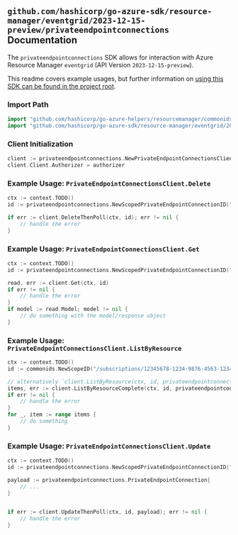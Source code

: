 
## `github.com/hashicorp/go-azure-sdk/resource-manager/eventgrid/2023-12-15-preview/privateendpointconnections` Documentation

The `privateendpointconnections` SDK allows for interaction with Azure Resource Manager `eventgrid` (API Version `2023-12-15-preview`).

This readme covers example usages, but further information on [using this SDK can be found in the project root](https://github.com/hashicorp/go-azure-sdk/tree/main/docs).

### Import Path

```go
import "github.com/hashicorp/go-azure-helpers/resourcemanager/commonids"
import "github.com/hashicorp/go-azure-sdk/resource-manager/eventgrid/2023-12-15-preview/privateendpointconnections"
```


### Client Initialization

```go
client := privateendpointconnections.NewPrivateEndpointConnectionsClientWithBaseURI("https://management.azure.com")
client.Client.Authorizer = authorizer
```


### Example Usage: `PrivateEndpointConnectionsClient.Delete`

```go
ctx := context.TODO()
id := privateendpointconnections.NewScopedPrivateEndpointConnectionID("/subscriptions/12345678-1234-9876-4563-123456789012/resourceGroups/some-resource-group", "privateEndpointConnectionName")

if err := client.DeleteThenPoll(ctx, id); err != nil {
	// handle the error
}
```


### Example Usage: `PrivateEndpointConnectionsClient.Get`

```go
ctx := context.TODO()
id := privateendpointconnections.NewScopedPrivateEndpointConnectionID("/subscriptions/12345678-1234-9876-4563-123456789012/resourceGroups/some-resource-group", "privateEndpointConnectionName")

read, err := client.Get(ctx, id)
if err != nil {
	// handle the error
}
if model := read.Model; model != nil {
	// do something with the model/response object
}
```


### Example Usage: `PrivateEndpointConnectionsClient.ListByResource`

```go
ctx := context.TODO()
id := commonids.NewScopeID("/subscriptions/12345678-1234-9876-4563-123456789012/resourceGroups/some-resource-group")

// alternatively `client.ListByResource(ctx, id, privateendpointconnections.DefaultListByResourceOperationOptions())` can be used to do batched pagination
items, err := client.ListByResourceComplete(ctx, id, privateendpointconnections.DefaultListByResourceOperationOptions())
if err != nil {
	// handle the error
}
for _, item := range items {
	// do something
}
```


### Example Usage: `PrivateEndpointConnectionsClient.Update`

```go
ctx := context.TODO()
id := privateendpointconnections.NewScopedPrivateEndpointConnectionID("/subscriptions/12345678-1234-9876-4563-123456789012/resourceGroups/some-resource-group", "privateEndpointConnectionName")

payload := privateendpointconnections.PrivateEndpointConnection{
	// ...
}


if err := client.UpdateThenPoll(ctx, id, payload); err != nil {
	// handle the error
}
```
